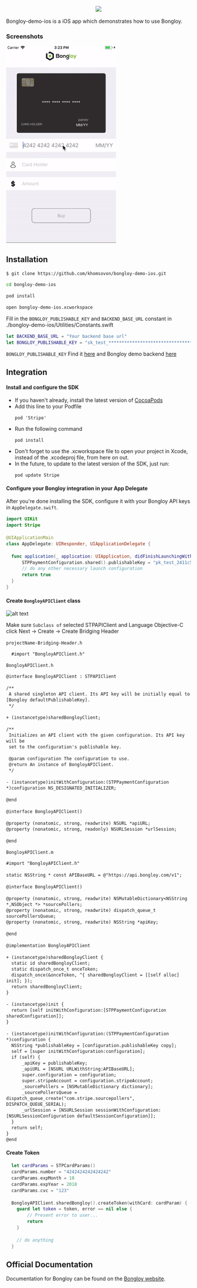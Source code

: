 <p align="center"><img src="https://cdn.bongloy.com/assets/logos/bongloy_logo-01f89eca1fc6ec70a7d1dfd1b0e9df6429e16eb283a3f01e4b07551009f2e2ee.png" width="200"></p>

Bongloy-demo-ios is a iOS app which demonstrates how to use Bongloy.
### Screenshots
<img src="Screens/Bongloy-demo-ios.gif" width="300">

## Installation

    $ git clone https://github.com/khomsovon/bongloy-demo-ios.git
  ```sh
  cd bongloy-demo-ios
  ```
  ```sh
  pod install
  ```
  ```sh
  open bongloy-demo-ios.xcworkspace
  ```
  Fill in the `BONGLOY_PUBLISHABLE_KEY` and `BACKEND_BASE_URL` constant in ./bongloy-demo-ios/Utilities/Constants.swift
```swift
let BACKEND_BASE_URL = "Your backend base url"
let BONGLOY_PUBLISHABLE_KEY = "sk_test_****************************************************************"
```
`BONGLOY_PUBLISHABLE_KEY` Find it [here](https://sandbox.bongloy.com/dashboard/account_details)
and Bongloy demo backend [here](https://github.com/bongloy/bongloy-demo-laravel)
## Integration
#### Install and configure the SDK
   - If you haven't already, install the latest version of [CocoaPods](https://guides.cocoapods.org/using/getting-started.html)
   - Add this line to your Podfile
      ```ssh
      pod 'Stripe'
      ```
   - Run the following command
      ```ssh
      pod install
      ```
   - Don't forget to use the .xcworkspace file to open your project in Xcode, instead of the .xcodeproj file, from here on out.
   - In the future, to update to the latest version of the SDK, just run:
      ```ssh
      pod update Stripe
      ```

#### Configure your Bongloy integration in your App Delegate

After you're done installing the SDK, configure it with your Bongloy API keys in `AppDelegate.swift`.

``` swift
import UIKit
import Stripe

@UIApplicationMain
class AppDelegate: UIResponder, UIApplicationDelegate {

  func application(_ application: UIApplication, didFinishLaunchingWithOptions launchOptions: [UIApplicationLaunchOptionsKey: Any]?) -> Bool {
      STPPaymentConfiguration.shared().publishableKey = "pk_test_2411c55a75ad6d004eaaf240f99b577dec6d6630789c06a23639967ae3c10572"
      // do any other necessary launch configuration
      return true
  }
}
```
#### Create `BongloyAPIClient` class
  ![alt text](https://cl.ly/712522276e79/download/Image%2525202018-09-24%252520at%2525205.34.16%252520PM.png)

  Make sure `Subclass of` selected STPAPIClient and Language Objective-C click Next -> Create -> Create Bridging Header

  `projectName-Bridging-Header.h`
  ``` objc
    #import "BongloyAPIClient.h"
  ```
  `BongloyAPIClient.h`
  ``` objc
  @interface BongloyAPIClient : STPAPIClient

  /**
   A shared singleton API client. Its API key will be initially equal to [Bongloy defaultPublishableKey].
   */

  + (instancetype)sharedBongloyClient;

  /**
   Initializes an API client with the given configuration. Its API key will be
   set to the configuration's publishable key.

   @param configuration The configuration to use.
   @return An instance of BongloyAPIClient.
   */

  - (instancetype)initWithConfiguration:(STPPaymentConfiguration *)configuration NS_DESIGNATED_INITIALIZER;

  @end

  @interface BongloyAPIClient()

  @property (nonatomic, strong, readwrite) NSURL *apiURL;
  @property (nonatomic, strong, readonly) NSURLSession *urlSession;

  @end
  ```
  `BongloyAPIClient.m`
  ``` objc
  #import "BongloyAPIClient.h"

  static NSString * const APIBaseURL = @"https://api.bongloy.com/v1";

  @interface BongloyAPIClient()

  @property (nonatomic, strong, readwrite) NSMutableDictionary<NSString *,NSObject *> *sourcePollers;
  @property (nonatomic, strong, readwrite) dispatch_queue_t sourcePollersQueue;
  @property (nonatomic, strong, readwrite) NSString *apiKey;

  @end

  @implementation BongloyAPIClient

  + (instancetype)sharedBongloyClient {
    static id sharedBongloyClient;
    static dispatch_once_t onceToken;
    dispatch_once(&onceToken, ^{ sharedBongloyClient = [[self alloc] init]; });
    return sharedBongloyClient;
  }

  - (instancetype)init {
    return [self initWithConfiguration:[STPPaymentConfiguration sharedConfiguration]];
  }

  - (instancetype)initWithConfiguration:(STPPaymentConfiguration *)configuration {
    NSString *publishableKey = [configuration.publishableKey copy];
    self = [super initWithConfiguration:configuration];
    if (self) {
        _apiKey = publishableKey;
        _apiURL = [NSURL URLWithString:APIBaseURL];
        super.configuration = configuration;
        super.stripeAccount = configuration.stripeAccount;
        _sourcePollers = [NSMutableDictionary dictionary];
        _sourcePollersQueue = dispatch_queue_create("com.stripe.sourcepollers", DISPATCH_QUEUE_SERIAL);
        _urlSession = [NSURLSession sessionWithConfiguration:[NSURLSessionConfiguration defaultSessionConfiguration]];
    }
    return self;
  }
  @end
  ```
#### Create Token
  ``` swift
    let cardParams = STPCardParams()
    cardParams.number = "4242424242424242"
    cardParams.expMonth = 10
    cardParams.expYear = 2018
    cardParams.cvc = "123"

    BongloyAPIClient.sharedBongloy().createToken(withCard: cardParam) { (token: STPToken?, error: Error?) in
      guard let token = token, error == nil else {
          // Present error to user...
          return
      }

      // do anything
    }
  ```
## Official Documentation

Documentation for Bongloy can be found on the [Bongloy website](https://www.bongloy.com/documentation).

